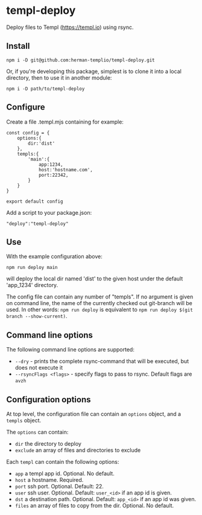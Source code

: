 # templ-deploy
Deploy files to Templ (https://templ.io) using rsync.

## Install
```
npm i -D git@github.com:herman-templio/templ-deploy.git
```

Or, if you're developing this package, simplest is to clone it into a local directory, then to use it in another module:
```
npm i -D path/to/templ-deploy
```

## Configure
Create a file .templ.mjs containing for example:

```
const config = {
    options:{
        dir:'dist'
    },
    templs:{
        'main':{
            app:1234,
            host:'hostname.com',
            port:22342,
        }
    }
}

export default config
````
Add a script to your package.json:
```
"deploy":"templ-deploy"
```
## Use

With the example configuration above:
```
npm run deploy main
```
will deploy the local dir named 'dist' to the given host under the default 'app_1234' directory. 

The config file can contain any number of "templs". If no argument is given on command line, the name of the currently checked out git-branch will be used. In other words: ```npm run deploy``` is equivalent to ```npm run deploy $(git branch --show-current)```.

## Command line options

The following command line options are supported:
+ ```--dry``` - prints the complete rsync-command that will be executed, but does not execute it
+ ```--rsyncFlags <flags>``` - specify flags to pass to rsync. Default flags are ```avzh```

## Configuration options

At top level, the configuration file can contain an ```options``` object, and a ```templs``` object. 

The ```options``` can contain:
+ ```dir``` the directory to deploy
+ ```exclude``` an array of files and directories to exclude

Each ```templ``` can contain the following options:

+ ```app``` a templ app id. Optional. No default.
+ ```host``` a hostname. Required.
+ ```port``` ssh port. Optional. Default: 22.
+ ```user``` ssh user. Optional. Default: ```user_<id>``` if an app id is given.
+ ```dst``` a destination path. Optional. Default: ```app_<id>``` if an app id was given.
+ ```files``` an array of files to copy from the dir. Optional. No default.
